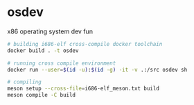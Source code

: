 # osdev
x86 operating system dev fun

```sh
# building i686-elf cross-compile docker toolchain
docker build . -t osdev

# running cross compile environment
docker run --user=$(id -u):$(id -g) -it -v .:/src osdev sh

# compiling
meson setup --cross-file=i686-elf_meson.txt build
meson compile -C build
```

